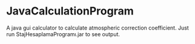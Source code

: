 # JavaCalculationProgram
A java gui calculator to calculate atmospheric correction coefficient.
Just run StajHesaplamaProgramı.jar to see output.
